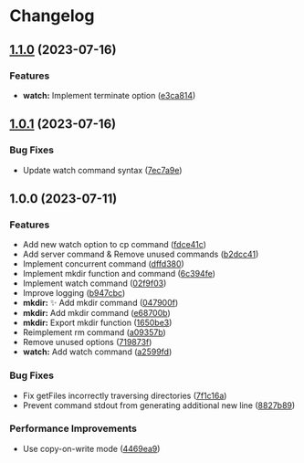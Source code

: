 # Changelog

## [1.1.0](https://github.com/araguma/npm-dev-utils/compare/v1.0.1...v1.1.0) (2023-07-16)


### Features

* **watch:** Implement terminate option ([e3ca814](https://github.com/araguma/npm-dev-utils/commit/e3ca814855e0ad21dbe454a146e62501aafa2a20))

## [1.0.1](https://github.com/araguma/npm-dev-utils/compare/v1.0.0...v1.0.1) (2023-07-16)


### Bug Fixes

* Update watch command syntax ([7ec7a9e](https://github.com/araguma/npm-dev-utils/commit/7ec7a9efdba0dc2c7f3bebdf959367e0ad997781))

## 1.0.0 (2023-07-11)


### Features

* Add new watch option to cp command ([fdce41c](https://github.com/araguma/npm-dev-utils/commit/fdce41c79297790331f0e3c9ad21dc23b9249c85))
* Add server command & Remove unused commands ([b2dcc41](https://github.com/araguma/npm-dev-utils/commit/b2dcc41f5ade8cf9bea55ebfd71b5db7011d5725))
* Implement concurrent command ([dffd380](https://github.com/araguma/npm-dev-utils/commit/dffd380c336a497492d8a8176c69c22457af251d))
* Implement mkdir function and command ([6c394fe](https://github.com/araguma/npm-dev-utils/commit/6c394fefe59eba2fb567900a8eec9885bab9ceef))
* Implement watch command ([02f9f03](https://github.com/araguma/npm-dev-utils/commit/02f9f03157a3e4f2f07d7a67e29e3a4d20154d37))
* Improve logging ([b947cbc](https://github.com/araguma/npm-dev-utils/commit/b947cbc51c5efeb07e636999d846abd695e7657e))
* **mkdir:** :sparkles: Add mkdir command ([047900f](https://github.com/araguma/npm-dev-utils/commit/047900f0b372f4dfb8661709e5748ab0e41a2da4))
* **mkdir:** Add mkdir command ([e68700b](https://github.com/araguma/npm-dev-utils/commit/e68700b6dabd4bdd7aab2f844862d56d16777989))
* **mkdir:** Export mkdir function ([1650be3](https://github.com/araguma/npm-dev-utils/commit/1650be35c78c0100bd1af51d6e46a85f34652f90))
* Reimplement rm command ([a09357b](https://github.com/araguma/npm-dev-utils/commit/a09357bd75ed908d98fd44cd3d6b97c3c3078644))
* Remove unused options ([719873f](https://github.com/araguma/npm-dev-utils/commit/719873f49528005d6bf0558942c06d3812338586))
* **watch:** Add watch command ([a2599fd](https://github.com/araguma/npm-dev-utils/commit/a2599fdd5d5d11878ad7c9465b509d47eff82729))


### Bug Fixes

* Fix getFiles incorrectly traversing directories ([7f1c16a](https://github.com/araguma/npm-dev-utils/commit/7f1c16a7174a54a8dada6af44f549ca343c354a5))
* Prevent command stdout from generating additional new line ([8827b89](https://github.com/araguma/npm-dev-utils/commit/8827b89035e6a3fdf214756d1d5872fe60c6a989))


### Performance Improvements

* Use copy-on-write mode ([4469ea9](https://github.com/araguma/npm-dev-utils/commit/4469ea97c885024d5a20afe715e9b818fc512398))
